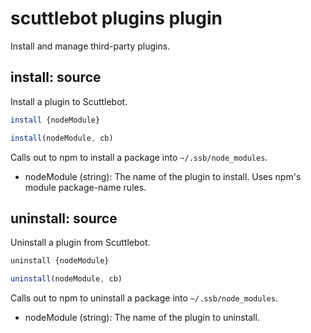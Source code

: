 # scuttlebot plugins plugin

Install and manage third-party plugins.



## install: source

Install a plugin to Scuttlebot.

```bash
install {nodeModule}
```
```js
install(nodeModule, cb)
```

Calls out to npm to install a package into `~/.ssb/node_modules`.

 - nodeModule (string): The name of the plugin to install. Uses npm's module package-name rules.



## uninstall: source

Uninstall a plugin from Scuttlebot.

```bash
uninstall {nodeModule}
```
```js
uninstall(nodeModule, cb)
```

Calls out to npm to uninstall a package into `~/.ssb/node_modules`.

 - nodeModule (string): The name of the plugin to uninstall.